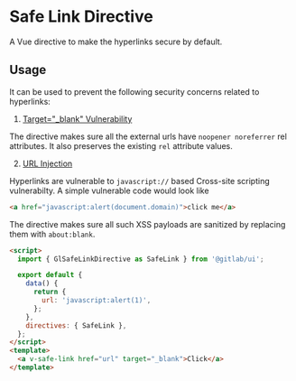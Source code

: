 # Safe Link Directive

A Vue directive to make the hyperlinks secure by default.

<!-- STORY -->

## Usage

It can be used to prevent the following security concerns related to hyperlinks:

1. [Target="\_blank" Vulnerability](https://web.dev/external-anchors-use-rel-noopener/)

The directive makes sure all the external urls have `noopener noreferrer` rel attributes. It also preserves the existing `rel` attribute values.

2. [URL Injection](https://vuejs.org/v2/guide/security.html#Injecting-URLs)

Hyperlinks are vulnerable to `javascript://` based Cross-site scripting vulnerabilty. A simple vulnerable code would look like

```html
<a href="javascript:alert(document.domain)">click me</a>
```

The directive makes sure all such XSS payloads are sanitized by replacing them with `about:blank`.

```html
<script>
  import { GlSafeLinkDirective as SafeLink } from '@gitlab/ui';

  export default {
    data() {
      return {
        url: 'javascript:alert(1)',
      };
    },
    directives: { SafeLink },
  };
</script>
<template>
  <a v-safe-link href="url" target="_blank">Click</a>
</template>
```
